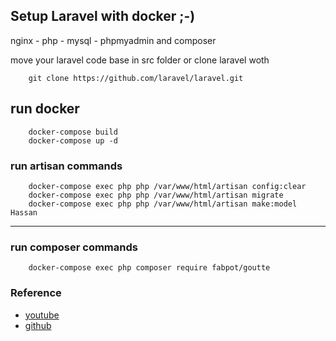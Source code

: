## Setup Laravel with docker ;-)
nginx - php - mysql - phpmyadmin and composer

move your laravel code base in src folder or clone laravel woth 
```properties           
    git clone https://github.com/laravel/laravel.git
```
## run docker
```properties
    docker-compose build
    docker-compose up -d
```

### run artisan commands
```properties
    docker-compose exec php php /var/www/html/artisan config:clear
    docker-compose exec php php /var/www/html/artisan migrate
    docker-compose exec php php /var/www/html/artisan make:model Hassan
```
---
### run composer commands
```properties
    docker-compose exec php composer require fabpot/goutte
```


### Reference

 - [youtube](https://www.youtube.com/watch?v=5N6gTVCG_rw)
 - [github](https://github.com/do-community/travellist-laravel-demo)